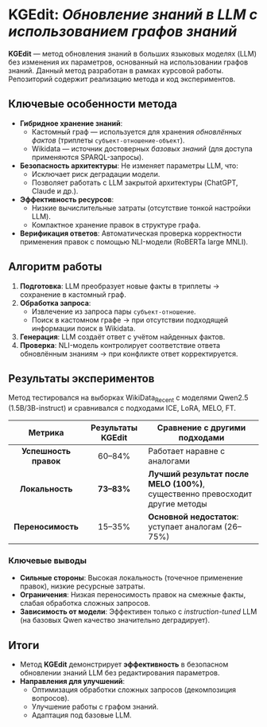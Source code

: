 # KGEdit: *Обновление знаний в LLM с использованием графов знаний*

**KGEdit** — метод обновления знаний в больших языковых моделях (LLM) без изменения их параметров, основанный на использовании графов знаний. Данный метод разработан в рамках курсовой работы. Репозиторий содержит реализацию метода и код экспериментов.

## Ключевые особенности метода
- **Гибридное хранение знаний**:
  - Кастомный граф — используется для хранения *обновлённых фактов* (триплеты `субъект-отношение-объект`).
  - Wikidata — источник достоверных *базовых знаний* (для доступа применяются SPARQL-запросы).
- **Безопасность архитектуры**: Не изменяет параметры LLM, что:
  - Исключает риск деградации модели.
  - Позволяет работать с LLM закрытой архитектуры (ChatGPT, Claude и др.).
- **Эффективность ресурсов**:
  - Низкие вычислительные затраты (отсутствие тонкой настройки LLM).
  - Компактное хранение правок в структуре графа.
- **Верификация ответов**: Автоматическая проверка корректности применения правок с помощью NLI-модели (RoBERTa large MNLI).

## Алгоритм работы
1. **Подготовка**: LLM преобразует новые факты в триплеты → сохранение в кастомный граф.
2. **Обработка запроса**:
   - Извлечение из запроса пары `субъект-отношение`.
   - Поиск в кастомном графе → при отсутствии подходящей информации поиск в Wikidata.
3. **Генерация**: LLM создаёт ответ с учётом найденных фактов.
4. **Проверка**: NLI-модель контролирует соответствие ответа обновлённым знаниям → при конфликте ответ корректируется.

## Результаты экспериментов
Метод тестировался на выборках $\text{WikiData}_\text{Recent}$ с моделями Qwen2.5 (1.5B/3B-instruct) и сравнивался с подходами ICE, LoRA, MELO, FT.

|        Метрика        | Результаты KGEdit |                         Сравнение с другими подходами                         |
|:---------------------:|:-----------------:|-------------------------------------------------------------------------------|
| **Успешность правок** |       60–84%      |                          Работает наравне с аналогами                         |
|    **Локальность**    |     **73–83%**    | **Лучший результат после MELO (100%)**, существенно превосходит другие методы |
|   **Переносимость**   |       15–35%      |              **Основной недостаток**: уступает аналогам (26–75%)              |

### **Ключевые выводы**
- **Сильные стороны**: Высокая локальность (точечное применение правок), низкие ресурсные затраты.
- **Ограничения**: Низкая переносимость правок на смежные факты, слабая обработка сложных запросов.
- **Зависимость от модели**: Эффективен только с *instruction-tuned* LLM (на базовых Qwen качество значительно деградирует).

## Итоги
+ Метод **KGEdit** демонстрирует **эффективность** в безопасном обновлении знаний LLM без редактирования параметров.
+ **Направления для улучшений**:
   - Оптимизация обработки сложных запросов (декомпозиция вопросов).
   - Улучшение работы с графом знаний.
   - Адаптация под базовые LLM.
